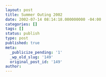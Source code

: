```yaml
---
layout: post
title: Summer Outing 2002
date: 2002-07-14 08:14:18.000000000 -04:00
categories: []
tags: []
status: publish
type: post
published: true
meta:
  _publicize_pending: '1'
  _wp_old_slug: '149'
  original_post_id: '149'
author: 
---
```


